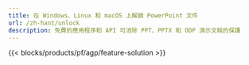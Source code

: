 ```yaml
---
title: 在 Windows、Linux 和 macOS 上解鎖 PowerPoint 文件
url: /zh-hant/unlock
description: 免費的應用程序和 API 可消除 PPT、PPTX 和 ODP 演示文稿的保護
---
```


{{< blocks/products/pf/agp/feature-solution >}} 

